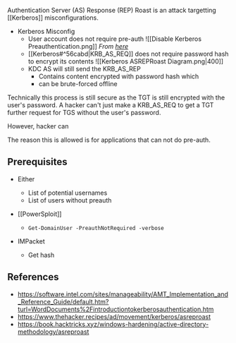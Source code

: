 Authentication Server (AS) Response (REP) Roast is an attack targetting [[Kerberos]] misconfigurations.

- Kerberos Misconfig
	- User account does not require pre-auth
		![[Disable Kerberos Preauthentication.png]]
		*From [here](https://learn.microsoft.com/en-US/troubleshoot/windows-server/identity/useraccountcontrol-manipulate-account-properties#:~:text=2097152-,DONT_REQ_PREAUTH,-0x400000)*
	- [[Kerberos#^56cabd|KRB_AS_REQ]] does not require password hash to encrypt its contents
		![[Kerberos ASREPRoast Diagram.png|400]]
	- KDC AS will still send the KRB_AS_REP
		- Contains content encrypted with password hash which
		- can be brute-forced offline

Technically this process is still secure as the TGT is still encrypted with the user's password. A hacker can't just make a KRB_AS_REQ to get a TGT further request for TGS without the user's password.

However, hacker can 

The reason this is allowed is for applications that can not do pre-auth.

## Prerequisites
- Either
	- List of potential usernames
	- List of users without preauth

- [[PowerSploit]]
	- `Get-DomainUser -PreauthNotRequired -verbose`
- IMPacket
	- Get hash

## References
- https://software.intel.com/sites/manageability/AMT_Implementation_and_Reference_Guide/default.htm?turl=WordDocuments%2Fintroductiontokerberosauthentication.htm
- https://www.thehacker.recipes/ad/movement/kerberos/asreproast
- https://book.hacktricks.xyz/windows-hardening/active-directory-methodology/asreproast